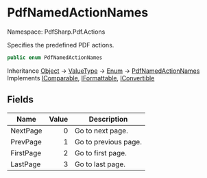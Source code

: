 # PdfNamedActionNames

Namespace: PdfSharp.Pdf.Actions

Specifies the predefined PDF actions.

```csharp
public enum PdfNamedActionNames
```

Inheritance [Object](https://docs.microsoft.com/en-us/dotnet/api/system.object) → [ValueType](https://docs.microsoft.com/en-us/dotnet/api/system.valuetype) → [Enum](https://docs.microsoft.com/en-us/dotnet/api/system.enum) → [PdfNamedActionNames](./pdfsharp.pdf.actions.pdfnamedactionnames)<br>
Implements [IComparable](https://docs.microsoft.com/en-us/dotnet/api/system.icomparable), [IFormattable](https://docs.microsoft.com/en-us/dotnet/api/system.iformattable), [IConvertible](https://docs.microsoft.com/en-us/dotnet/api/system.iconvertible)

## Fields

| Name | Value | Description |
| --- | --: | --- |
| NextPage | 0 | Go to next page. |
| PrevPage | 1 | Go to previous page. |
| FirstPage | 2 | Go to first page. |
| LastPage | 3 | Go to last page. |
